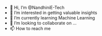 - 👋 Hi, I’m @NandhiniE-Tech
- 👀 I’m interested in getting valuable insights
- 🌱 I’m currently learning Machine Learning
- 💞️ I’m looking to collaborate on ...
- 📫 How to reach me 

<!---
NandhiniE-Tech/NandhiniE-Tech is a ✨ special ✨ repository because its `README.md` (this file) appears on your GitHub profile.
You can click the Preview link to take a look at your changes.
--->
